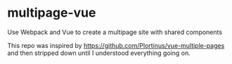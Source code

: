 # multipage-vue
Use Webpack and Vue to create a multipage site with shared components

This repo was inspired by https://github.com/Plortinus/vue-multiple-pages and then stripped down until I understood everything going on.
